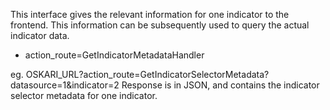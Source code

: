  This interface gives the relevant information for one indicator to the frontend.
 This information can be subsequently used to query the actual indicator data.
 
 - action_route=GetIndicatorMetadataHandler
 
 eg.
 OSKARI_URL?action_route=GetIndicatorSelectorMetadata?datasource=1&indicator=2
 Response is in JSON, and contains the indicator selector metadata for one indicator.
